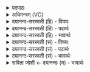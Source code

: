 <details><summary>पदपाठः</summary>

तस्मा॑त्। य॒ज्ञात्। स॒र्व॒हुत॒ इति॑ सर्व॒ऽहुतः॑। ऋचः॑। सामा॑नि। ज॒ज्ञि॒रे॒। छन्दा॑ꣳसि। ज॒ज्ञि॒रे॒। तस्मा॑त्। यजुः॑। तस्मा॑त्। अ॒जा॒य॒त॒। ७।
</details>

<details><summary>अधिमन्त्रम् (VC)</summary>

- स्त्रष्टेश्वरो देवता
- नारायण ऋषिः
- अनुष्टुप्
- गान्धारः
</details>

<details><summary>दयानन्द-सरस्वती (हि) - विषयः</summary>

फिर उसी विषय को अगले मन्त्र में कहा है ॥
</details>

<details><summary>दयानन्द-सरस्वती (हि) - पदार्थः</summary>

पदार्थान्वयभाषाः -  हे मनुष्यो ! तुमको चाहिये कि (तस्मात्) उस पूर्ण (यज्ञात्) अत्यन्त पूजनीय (सर्वहुतः) जिसके अर्थ सब लोग समस्त पदार्थों को देते वा समर्पण करते उस परमात्मा से (ऋचः) ऋग्वेद (सामानि) सामवेद (जज्ञिरे) उत्पन्न होते (तस्मात्) उस परमात्मा से (छन्दांसि) अथर्ववेद (जज्ञिरे) उत्पन्न होता और (तस्मात्) उस पुरुष से (यजुः) यजुर्वेद (अजायत) उत्पन्न होता है, उसको जानो ॥७ ॥
</details>

<details><summary>दयानन्द-सरस्वती (हि) - भावार्थः</summary>

भावार्थभाषाः -  हे मनुष्यो ! आप लोग जिससे सब वेद उत्पन्न हुए हैं, उस परमात्मा की उपासना करो, वेदों को पढ़ो और उसकी आज्ञा के अनुकूल वर्त्त के सुखी होओ ॥७ ॥
</details>

<details><summary>दयानन्द-सरस्वती (सं) - विषयः</summary>

पुनस्तमेव विषयमाह ॥
</details>

<details><summary>दयानन्द-सरस्वती (सं) - पदार्थः</summary>

पदार्थान्वयभाषाः -  हे मनुष्याः ! युष्माभिस्तस्माद्यज्ञात्सर्वहुतः परमात्मन ऋचः सामानि जज्ञिरे तस्माच्छन्दाꣳसि जज्ञिरे तस्माद्यजुरजायत स विज्ञातव्यः ॥७ ॥
</details>

<details><summary>दयानन्द-सरस्वती (सं) - भावार्थः</summary>

भावार्थभाषाः -  हे मनुष्याः ! भवन्तो यस्मात् सर्वे वेदा जायन्ते तं परमात्मानमुपासीरन् वेदाँश्चाधीयीरन् तदाज्ञानुकूलं च वर्त्तित्वा सुखिनो भवन्तु ॥७ ॥
</details>

<details><summary>सविता जोशी ← दयानन्दः (म) - भावार्थः</summary>

भावार्थभाषाः -  हे माणसांनो ! ज्याच्यापासून सर्व वेद उत्पन्न झलेले आहेत त्या परमेश्वराची उपासना करा व वेदांचे अध्ययन करा. वेदातील आज्ञेप्रमाणे वागून सुखी व्हा.
</details>